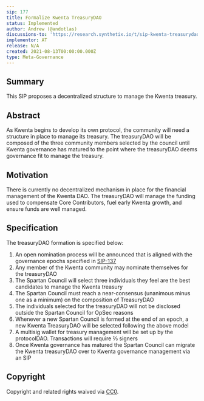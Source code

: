 ```yaml
---
sip: 177
title: Formalize Kwenta TreasuryDAO
status: Implemented
author: Andrew (@andotlas)
discussions-to: 'https://research.synthetix.io/t/sip-kwenta-treasurydao/466'
implementor: AT
release: N/A
created: 2021-08-13T00:00:00.000Z
type: Meta-Governance
---
```


## Summary 

This SIP proposes a decentralized structure to manage the Kwenta treasury. 

## Abstract

As Kwenta begins to develop its own protocol, the community will need a structure in place to manage its treasury. The treasuryDAO will be composed of the three community members selected by the council until Kwenta governance has matured to the point where the treasuryDAO deems governance fit to manage the treasury. 

## Motivation 

There is currently no decentralized mechanism in place for the financial management of the Kwenta DAO. The treasuryDAO will manage the funding used to compensate Core Contributors, fuel early Kwenta growth, and ensure funds are well managed. 

## Specification 

The treasuryDAO formation is specified below:
1. An open nomination process will be announced that is aligned with the governance epochs specified in [SIP-137](https://sips.synthetix.io/sips/sip-137) 
2. Any member of the Kwenta community may nominate themselves for the treasuryDAO
3. The Spartan Council will select three individuals they feel are the best candidates to manage the Kwenta treasury
4. The Spartan Council must reach a near-consensus (unanimous minus one as a minimum) on the composition of TreasuryDAO
5. The individuals selected for the treasuryDAO will not be disclosed outside the Spartan Council for OpSec reasons
2. Whenever a new Spartan Council is formed at the end of an epoch, a new Kwenta TreasuryDAO will be selected following the above model
3. A multisig wallet for treasury management will be set up by the protocolDAO. Transactions will require ⅔ signers
4. Once Kwenta governance has matured the Spartan Council can migrate the Kwenta treasuryDAO over to Kwenta governance management via an SIP
 

## Copyright

Copyright and related rights waived via [CC0](https://creativecommons.org/publicdomain/zero/1.0/).
